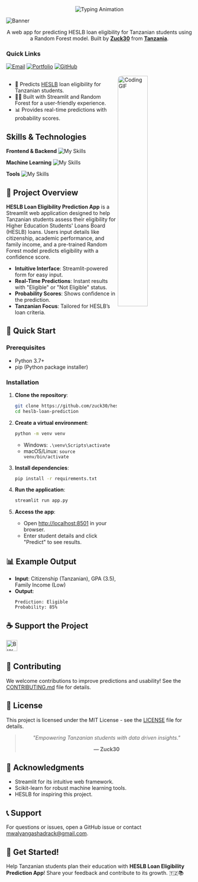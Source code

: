 <div align="center">
  <img src="https://readme-typing-svg.demolab.com?font=Fira+Code&weight=600&size=30&duration=4000&pause=1000&color=43CEA2&center=true&vCenter=true&width=500&height=70&lines=HESLB+Loan+Prediction;🇹🇿+Student+Eligibility;Streamlit+Web+App;Random+Forest+Model;Built+by+Zuck30" alt="Typing Animation" />
</div>

![Banner](https://capsule-render.vercel.app/api?type=venom&height=200&color=0:43cea2,100:185a9d&text=%20HESLB%20Loan%20App&textBg=false&desc=(Empowering+Tanzanian+Students)&descAlign=79&fontAlign=50&descAlignY=70&fontColor=f7f5f5)
<p align="center">A web app for predicting HESLB loan eligibility for Tanzanian students using a Random Forest model. Built by <strong><a href="https://github.com/zuck30">Zuck30</a></strong> from <strong><a href="https://www.google.com/travel/things-to-do?dest_src=ut&dest_mid=%2Fm%2F0htfv">Tanzania</a></strong>.</p>

<h3>Quick Links</h3>

<div align="left">
    <a href="mailto:mwalyangashadrack@gmail.com"><img src="https://img.shields.io/badge/Mail%20me-30302f?style=flat-square&logo=gmail" alt="Email"></a>
    <a href="https://sheddysilicon.netlify.app"><img src="https://img.shields.io/badge/Portfolio-30302f?style=flat-square&logo=firefox" alt="Portfolio"></a>
    <a href="https://github.com/zuck30/heslb-loan-prediction"><img src="https://img.shields.io/badge/Repository-30302f?style=flat-square&logo=github" alt="GitHub"></a>
</div>

<br>
<a href="https://github.com/zuck30/heslb-loan-prediction"> <img src="https://media.giphy.com/media/L1R1tvI9svkIWwpVYr/giphy.gif" width="40%" align="right" style="border-radius:10px; animation: float 6s ease-in-out infinite;" alt="Coding GIF">
</a>

<ul>
    <li>🔭 Predicts <a href="https://www.heslb.go.tz">HESLB</a> loan eligibility for Tanzanian students.</li>
    <li>👨‍💻 Built with Streamlit and Random Forest for a user-friendly experience.</li>
    <li>📊 Provides real-time predictions with probability scores.</li>
</ul>

<h2 id="skills">Skills & Technologies</h2>

**Frontend & Backend**
![My Skills](https://skillicons.dev/icons?i=streamlit,python&perline=10)

**Machine Learning**
![My Skills](https://skillicons.dev/icons?i=scikitlearn&perline=10)

**Tools**
![My Skills](https://skillicons.dev/icons?i=git,github,vscode&perline=10)

<h2>🌟 Project Overview</h2>

**HESLB Loan Eligibility Prediction App** is a Streamlit web application designed to help Tanzanian students assess their eligibility for Higher Education Students' Loans Board (HESLB) loans. Users input details like citizenship, academic performance, and family income, and a pre-trained Random Forest model predicts eligibility with a confidence score.

- **Intuitive Interface**: Streamlit-powered form for easy input.
- **Real-Time Predictions**: Instant results with "Eligible" or "Not Eligible" status.
- **Probability Scores**: Shows confidence in the prediction.
- **Tanzanian Focus**: Tailored for HESLB’s loan criteria.

<h2>🚀 Quick Start</h2>

### Prerequisites
- Python 3.7+
- pip (Python package installer)

### Installation
1. **Clone the repository**:
   ```bash
   git clone https://github.com/zuck30/heslb-loan-prediction.git
   cd heslb-loan-prediction
   ```

2. **Create a virtual environment**:
   ```bash
   python -m venv venv
   ```
   - Windows: `.\venv\Scripts\activate`
   - macOS/Linux: `source venv/bin/activate`

3. **Install dependencies**:
   ```bash
   pip install -r requirements.txt
   ```

4. **Run the application**:
   ```bash
   streamlit run app.py
   ```

5. **Access the app**:
   - Open [http://localhost:8501](http://localhost:8501) in your browser.
   - Enter student details and click "Predict" to see results.

<h2>📊 Example Output</h2>

- **Input**: Citizenship (Tanzanian), GPA (3.5), Family Income (Low)
- **Output**: 
  ```
  Prediction: Eligible
  Probability: 85%
  ```


<h2>☕️ Support the Project</h2>
<p>
    <a href="https://www.buymeacoffee.com/zuck30" target="_blank"><img src="https://cdn.buymeacoffee.com/buttons/v2/default-red.png" alt="Buy Me A Coffee" height="30px"></a>
</p>

<h2>🤝 Contributing</h2>

We welcome contributions to improve predictions and usability! See the [CONTRIBUTING.md](CONTRIBUTING.md) file for details.

<h2>📄 License</h2>

This project is licensed under the MIT License - see the [LICENSE](LICENSE) file for details.

<div align="center">
<blockquote>
<p><em>"Empowering Tanzanian students with data driven insights."</em></p>
<p><strong>— Zuck30</strong></p>
</blockquote>
</div>

<h2>🙏 Acknowledgments</h2>

- Streamlit for its intuitive web framework.
- Scikit-learn for robust machine learning tools.
- HESLB for inspiring this project.

<h2>📞 Support</h2>

For questions or issues, open a GitHub issue or contact [mwalyangashadrack@gmail.com](mailto:mwalyangashadrack@gmail.com).

<h2>🎉 Get Started!</h2>

Help Tanzanian students plan their education with **HESLB Loan Eligibility Prediction App**! Share your feedback and contribute to its growth. 🇹🇿📚